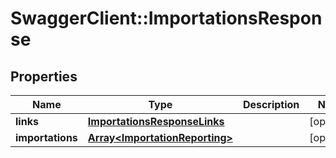 # SwaggerClient::ImportationsResponse

## Properties
Name | Type | Description | Notes
------------ | ------------- | ------------- | -------------
**links** | [**ImportationsResponseLinks**](ImportationsResponseLinks.md) |  | [optional] 
**importations** | [**Array&lt;ImportationReporting&gt;**](ImportationReporting.md) |  | [optional] 


